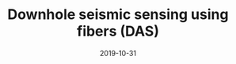 ---
title: "Downhole seismic sensing using fibers (DAS)"
collection: talks
type: "Seminar"
venue: "Geophysics Seminar (Post-docs)"
date: 2019-10-31
location: "Stanford, California"
---